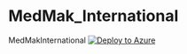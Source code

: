 # MedMak_International
MedMakInternational
[![Deploy to Azure](http://azuredeploy.net/deploybutton.png)](https://azuredeploy.net/)
